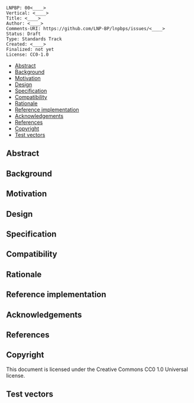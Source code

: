 ```
LNPBP: 00<____>
Vertical: <____>
Title: <____>
Author: <____>
Comments-URI: https://github.com/LNP-BP/lnpbps/issues/<____>
Status: Draft
Type: Standards Track
Created: <____>
Finalized: not yet
License: CC0-1.0
```

- [Abstract](#abstract)
- [Background](#background)
- [Motivation](#motivation)
- [Design](#design)
- [Specification](#specification)
- [Compatibility](#compatibility)
- [Rationale](#rationale)
- [Reference implementation](#reference-implementation)
- [Acknowledgements](#acknowledgements)
- [References](#references)
- [Copyright](#copyright)
- [Test vectors](#test-vectors)

## Abstract

## Background

## Motivation

## Design

## Specification

## Compatibility

## Rationale

## Reference implementation

## Acknowledgements

## References

## Copyright

This document is licensed under the Creative Commons CC0 1.0 Universal license.

## Test vectors
